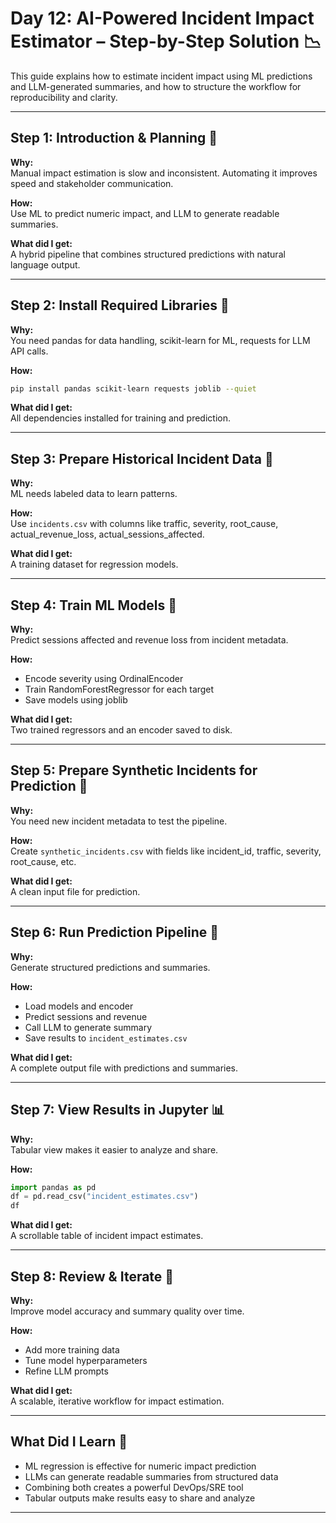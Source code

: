 # Day 12: AI-Powered Incident Impact Estimator – Step-by-Step Solution 📉

This guide explains how to estimate incident impact using ML predictions and LLM-generated summaries, and how to structure the workflow for reproducibility and clarity.

---

## Step 1: Introduction & Planning 📝
**Why:**  
Manual impact estimation is slow and inconsistent. Automating it improves speed and stakeholder communication.

**How:**  
Use ML to predict numeric impact, and LLM to generate readable summaries.

**What did I get:**  
A hybrid pipeline that combines structured predictions with natural language output.

---

## Step 2: Install Required Libraries 🧩
**Why:**  
You need pandas for data handling, scikit-learn for ML, requests for LLM API calls.

**How:**  
```sh
pip install pandas scikit-learn requests joblib --quiet
```

**What did I get:**  
All dependencies installed for training and prediction.

---

## Step 3: Prepare Historical Incident Data 📄
**Why:**  
ML needs labeled data to learn patterns.

**How:**  
Use `incidents.csv` with columns like traffic, severity, root_cause, actual_revenue_loss, actual_sessions_affected.

**What did I get:**  
A training dataset for regression models.

---

## Step 4: Train ML Models 🧠
**Why:**  
Predict sessions affected and revenue loss from incident metadata.

**How:**  
- Encode severity using OrdinalEncoder  
- Train RandomForestRegressor for each target  
- Save models using joblib

**What did I get:**  
Two trained regressors and an encoder saved to disk.

---

## Step 5: Prepare Synthetic Incidents for Prediction 🧪
**Why:**  
You need new incident metadata to test the pipeline.

**How:**  
Create `synthetic_incidents.csv` with fields like incident_id, traffic, severity, root_cause, etc.

**What did I get:**  
A clean input file for prediction.

---

## Step 6: Run Prediction Pipeline 🚀
**Why:**  
Generate structured predictions and summaries.

**How:**  
- Load models and encoder  
- Predict sessions and revenue  
- Call LLM to generate summary  
- Save results to `incident_estimates.csv`

**What did I get:**  
A complete output file with predictions and summaries.

---

## Step 7: View Results in Jupyter 📊
**Why:**  
Tabular view makes it easier to analyze and share.

**How:**  
```python
import pandas as pd
df = pd.read_csv("incident_estimates.csv")
df
```

**What did I get:**  
A scrollable table of incident impact estimates.

---

## Step 8: Review & Iterate 🔄
**Why:**  
Improve model accuracy and summary quality over time.

**How:**  
- Add more training data  
- Tune model hyperparameters  
- Refine LLM prompts

**What did I get:**  
A scalable, iterative workflow for impact estimation.

---

## What Did I Learn 🧩
- ML regression is effective for numeric impact prediction
- LLMs can generate readable summaries from structured data
- Combining both creates a powerful DevOps/SRE tool
- Tabular outputs make results easy to share and analyze

---